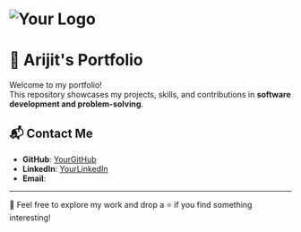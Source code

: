 # ![Your Logo](https://your-logo-url.com/logo.png)  
# 🚀 Arijit's Portfolio  

Welcome to my portfolio!  
This repository showcases my projects, skills, and contributions in **software development and problem-solving**.  

## 📬 Contact Me  
- **GitHub**: [YourGitHub](https://github.com/arijiiiitttt)  
- **LinkedIn**: [YourLinkedIn](https://linkedin.com/in/arijiiiitttt)  
- **Email**:  

---

🌟 Feel free to explore my work and drop a ⭐ if you find something interesting!